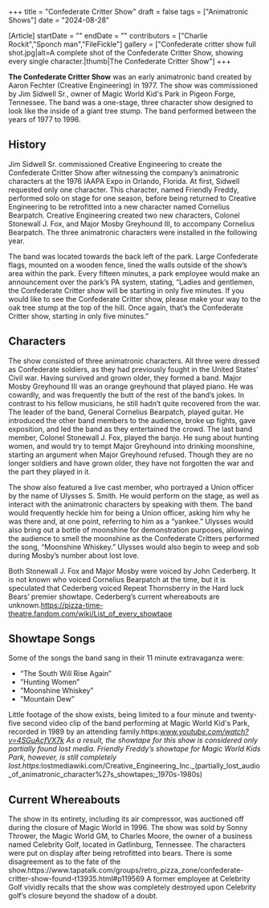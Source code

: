 +++
title = "Confederate Critter Show"
draft = false
tags = ["Animatronic Shows"]
date = "2024-08-28"

[Article]
startDate = ""
endDate = ""
contributors = ["Charlie Rockit","Sponch man","FileFickle"]
gallery = ["Confederate critter show full shot.jpg|alt=A complete shot of the Confederate Critter Show, showing every single character.|thumb|The Confederate Critter Show"]
+++

<b>The Confederate Critter Show</b> was an early animatronic band created by Aaron Fechter (Creative Engineering) in 1977. The show was commissioned by Jim Sidwell Sr., owner of Magic World Kid's Park in Pigeon Forge, Tennessee. The band was a one-stage, three character show designed to look like the inside of a giant tree stump. The band performed between the years of 1977 to 1996.  

<h2> History </h2>
Jim Sidwell Sr. commissioned Creative Engineering to create the Confederate Critter Show after witnessing the company’s animatronic characters at the 1976 IAAPA Expo in Orlando, Florida. At first, Sidwell requested only one character. This character, named Friendly Freddy, performed solo on stage for one season, before being returned to Creative Engineering to be retrofitted into a new character named Cornelius Bearpatch. Creative Engineering created two new characters, Colonel Stonewall J. Fox, and Major Mosby Greyhound III, to accompany Cornelius Bearpatch. The three animatronic characters were installed in the following year.

The band was located towards the back left of the park. Large Confederate flags, mounted on a wooden fence, lined the walls outside of the show’s area within the park. Every fifteen minutes, a park employee would make an announcement over the park’s PA system, stating, “Ladies and gentlemen, the Confederate Critter show will be starting in only five minutes. If you would like to see the Confederate Critter show, please make your way to the oak tree stump at the top of the hill. Once again, that’s the Confederate Critter show, starting in only five minutes.”

<h2> Characters </h2>
The show consisted of three animatronic characters. All three were dressed as Confederate soldiers, as they had previously fought in the United States’ Civil war. Having survived and grown older, they formed a band. Major Mosby Greyhound III was an orange greyhound that played piano. He was cowardly, and was frequently the butt of the rest of the band’s jokes. In contrast to his fellow musicians, he still hadn’t quite recovered from the war. The leader of the band, General Cornelius Bearpatch, played guitar. He introduced the other band members to the audience, broke up fights, gave exposition, and led the band as they entertained the crowd. The last band member, Colonel Stonewall J. Fox, played the banjo. He sung about hunting women, and would try to tempt Major Greyhound into drinking moonshine, starting an argument when Major Greyhound refused. Though they are no longer soldiers and have grown older, they have not forgotten the war and the part they played in it.

The show also featured a live cast member, who portrayed a Union officer by the name of Ulysses S. Smith. He would perform on the stage, as well as interact with the animatronic characters by speaking with them. The band would frequently heckle him for being a Union officer, asking him why he was there and, at one point, referring to him as a “yankee.” Ulysses would also bring out a bottle of moonshine for demonstration purposes, allowing the audience to smell the moonshine as the Confederate Critters performed the song, “Moonshine Whiskey.” Ulysses would also begin to weep and sob during Mosby’s number about lost love.

Both Stonewall J. Fox and Major Mosby were voiced by John Cederberg. It is not known who voiced Cornelius Bearpatch at the time, but it is speculated that Cederberg voiced Repeat Thornsberry in the Hard luck Bears’ premier showtape. Cederberg’s current whereabouts are unknown.<ref>https://pizza-time-theatre.fandom.com/wiki/List_of_every_showtape</ref>

<h2> Showtape Songs </h2>
Some of the songs the band sang in their 11 minute extravaganza were:

* “The South Will Rise Again”
* ”Hunting Women”
* ”Moonshine Whiskey”
* ”Mountain Dew”

Little footage of the show exists, being limited to a four minute and twenty-five second video clip of the band performing at Magic World Kid's Park, recorded in 1989 by an attending family.<ref>https:<i>www.youtube.com/watch?v=4SGuAcfVX7k</ref> As a result, the showtape for this show is considered only partially found lost media. Friendly Freddy’s showtape for Magic World Kids Park, however, is still completely lost.<ref>https:</i>lostmediawiki.com/Creative_Engineering_Inc._(partially_lost_audio_of_animatronic_character%27s_showtapes;_1970s-1980s)</ref>

<h2> Current Whereabouts </h2>
The show in its entirety, including its air compressor, was auctioned off during the closure of Magic World in 1996. The show was sold by Sonny Thrower, the Magic World GM, to Charles Moore, the owner of a business named Celebrity Golf, located in Gatlinburg, Tennessee. The characters were put on display after being retrofitted into bears. There is some disagreement as to the fate of the show.<ref>https://www.tapatalk.com/groups/retro_pizza_zone/confederate-critter-show-found-t13935.html#p119569</ref> A former employee at Celebrity Golf vividly recalls that the show was completely destroyed upon Celebrity golf’s closure beyond the shadow of a doubt. 


